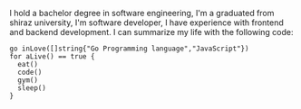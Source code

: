 I hold a bachelor degree in software engineering, I'm a graduated from shiraz university, I'm software developer,
I have experience with frontend and backend development. I can summarize my life with the following code:

```golang
go inLove([]string{"Go Programming language","JavaScript"})
for aLive() == true {
  eat()
  code()
  gym()
  sleep()
}
```
